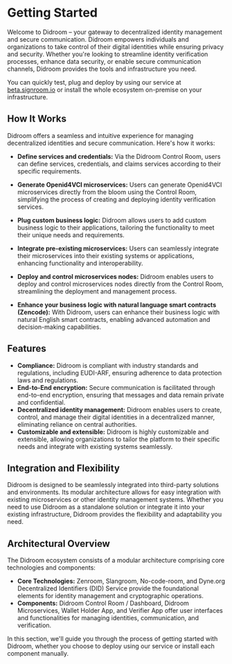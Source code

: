 # Getting Started

Welcome to Didroom – your gateway to decentralized identity management and secure communication. Didroom empowers individuals and organizations to take control of their digital identities while ensuring privacy and security.
Whether you're looking to streamline identity verification processes, enhance data security, or enable secure communication channels, Didroom provides the tools and infrastructure you need.

You can quickly test, plug and deploy by using our service at [beta.signroom.io](https://beta.signroom.io) or install the whole ecosystem on-premise on your infrastructure.


## How It Works

Didroom offers a seamless and intuitive experience for managing decentralized identities and secure communication. Here's how it works:

* **Define services and credentials:** Via the Didroom Control Room, users can define services, credentials, and claims services according to their specific requirements.

* **Generate Openid4VCI microservices:** Users can generate Openid4VCI microservices directly from the bloom using the Control Room, simplifying the process of creating and deploying identity verification services.

* **Plug custom business logic:** Didroom allows users to add custom business logic to their applications, tailoring the functionality to meet their unique needs and requirements.

* **Integrate pre-existing microservices:** Users can seamlessly integrate their microservices into their existing systems or applications, enhancing functionality and interoperability.

* **Deploy and control microservices nodes:** Didroom enables users to deploy and control microservices nodes directly from the Control Room, streamlining the deployment and management process.

* **Enhance your business logic with natural language smart contracts (Zencode):** With Didroom, users can enhance their business logic with natural English smart contracts, enabling advanced automation and decision-making capabilities.


## Features

- **Compliance:** Didroom is compliant with industry standards and regulations, including EUDI-ARF, ensuring adherence to data protection laws and regulations.
- **End-to-End encryption:** Secure communication is facilitated through end-to-end encryption, ensuring that messages and data remain private and confidential.
- **Decentralized identity management:** Didroom enables users to create, control, and manage their digital identities in a decentralized manner, eliminating reliance on central authorities.
- **Customizable and extensible:** Didroom is highly customizable and extensible, allowing organizations to tailor the platform to their specific needs and integrate with existing systems seamlessly.

## Integration and Flexibility

Didroom is designed to be seamlessly integrated into third-party solutions and environments. Its modular architecture allows for easy integration with existing microservices or other identity management systems. Whether you need to use Didroom as a standalone solution or integrate it into your existing infrastructure, Didroom provides the flexibility and adaptability you need.

## Architectural Overview

The Didroom ecosystem consists of a modular architecture comprising core technologies and components:
- **Core Technologies:** Zenroom, Slangroom, No-code-room, and Dyne.org Decentralized Identifiers (DID) Service provide the foundational elements for identity management and cryptographic operations.
- **Components:** Didroom Control Room / Dashboard, Didroom Microservices, Wallet Holder App, and Verifier App offer user interfaces and functionalities for managing identities, communication, and verification.

In this section, we'll guide you through the process of getting started with Didroom, whether you choose to deploy using our service or install each component manually.
